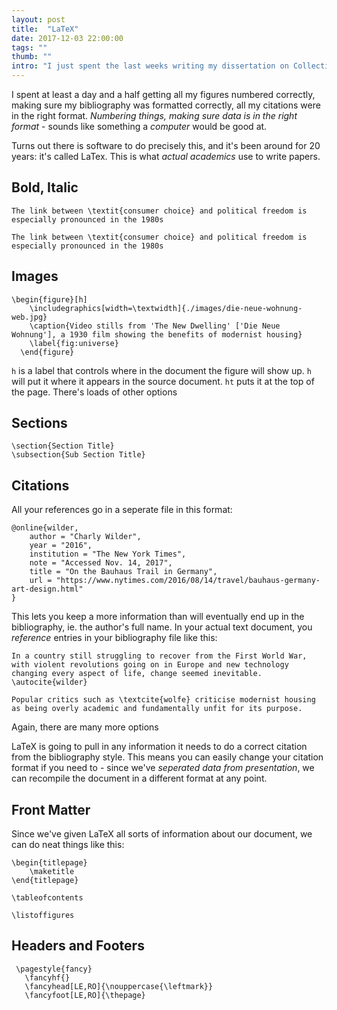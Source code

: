 ```yaml
---
layout: post
title:  "LaTeX"
date: 2017-12-03 22:00:00
tags: ""
thumb: ""
intro: "I just spent the last weeks writing my dissertation on Collectivist Housing. Like everyone else, I did it in Word, which was a huge pain."
---
```


I spent at least a day and a half getting all my figures numbered correctly, making sure my bibliography was formatted correctly, all my citations were in the right format. *Numbering things, making sure data is in the right format* - sounds like something a *computer* would be good at.

Turns out there is software to do precisely this, and it's been around for 20 years: it's called LaTex. This is what *actual academics* use to write papers.

## Bold, Italic

```
The link between \textit{consumer choice} and political freedom is especially pronounced in the 1980s
```
```
The link between \textit{consumer choice} and political freedom is especially pronounced in the 1980s
```

## Images

```
\begin{figure}[h]
    \includegraphics[width=\textwidth]{./images/die-neue-wohnung-web.jpg}
    \caption{Video stills from 'The New Dwelling' ['Die Neue Wohnung'], a 1930 film showing the benefits of modernist housing}
    \label{fig:universe}
  \end{figure}
```

```h``` is a label that controls where in the document the figure will show up. ```h``` will put it where it appears in the source document. ```ht``` puts it at the top of the page. There's loads of other options

## Sections
```
\section{Section Title}
\subsection{Sub Section Title}
```

## Citations

All your references go in a seperate file in this format:

```
@online{wilder,
    author = "Charly Wilder",
    year = "2016",
    institution = "The New York Times",
    note = "Accessed Nov. 14, 2017",
    title = "On the Bauhaus Trail in Germany",
    url = "https://www.nytimes.com/2016/08/14/travel/bauhaus-germany-art-design.html"
}
```

This lets you keep a more information than will eventually end up in the bibliography, ie. the author's full name. In your actual text document, you *reference* entries in your bibliography file like this:

```
In a country still struggling to recover from the First World War, with violent revolutions going on in Europe and new technology changing every aspect of life, change seemed inevitable. \autocite{wilder}
```

```
Popular critics such as \textcite{wolfe} criticise modernist housing as being overly academic and fundamentally unfit for its purpose. 
```

Again, there are many more options

LaTeX is going to pull in any information it needs to do a correct citation from the bibliography style. This means you can easily change your citation format if you need to - since we've *seperated data from presentation*, we can recompile the document in a different format at any point. 

## Front Matter

Since we've given LaTeX all sorts of information about our document, we can do neat things like this:

```
\begin{titlepage}
    \maketitle
\end{titlepage}
```

```
\tableofcontents
```

```
\listoffigures
```


## Headers and Footers
```
 \pagestyle{fancy}
   \fancyhf{}
   \fancyhead[LE,RO]{\nouppercase{\leftmark}}
   \fancyfoot[LE,RO]{\thepage}
```